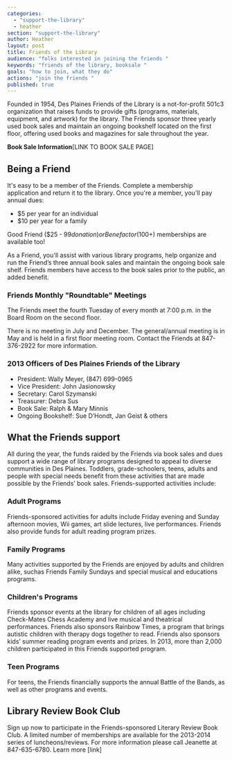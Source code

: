 ```yaml
---
categories: 
  - "support-the-library"
  - heather
section: "support-the-library"
author: Heather
layout: post
title: Friends of the Library
audience: "folks interested in joining the friends "
keywords: "friends of the library, booksale "
goals: "how to join, what they do"
actions: "join the friends "
published: true
---
```


Founded in 1954, Des Plaines Friends of the Library is a not-for-profit 501c3 organization that raises funds to provide gifts (programs, materials, equipment, and artwork) for the library. The Friends sponsor three yearly used book sales and maintain an ongoing bookshelf located on the first floor, offering used books and magazines for sale throughout the year.  

**Book Sale Information**[LINK TO BOOK SALE PAGE]

## Being a Friend

It's easy to be a member of the Friends. Complete a membership application and return it to the library. Once you're a member, you'll pay annual dues:

- $5 per year for an individual
- $10 per year for a family

Good Friend ($25 - $99 donation) or Benefactor ($100+) memberships are available too!

As a Friend, you'll assist with various library programs, help organize and run the Friend’s three annual book sales and maintain the ongoing book sale shelf.  Friends members have access to the book sales prior to the public, an added benefit.

### Friends Monthly "Roundtable" Meetings
The Friends meet the fourth Tuesday of every month at 7:00 p.m. in the Board Room on the second floor.  

There is no meeting in July and December.  The general/annual meeting is in May and is held in a first floor meeting room.  Contact the Friends at 847-376-2922 for more information.

### 2013 Officers of Des Plaines Friends of the Library 

- President: Wally Meyer, (847) 699-0965
- Vice President: John Jasionowsky
- Secretary: Carol Szymanski
- Treasurer: Debra Sus
- Book Sale: Ralph & Mary Minnis
- Ongoing Bookshelf: Sue D’Hondt, Jan Geist & others 


## What the Friends support 
All during the year, the funds raided by the Friends via book sales and dues support a wide range of library programs designed to appeal to diverse communities in Des Plaines. Toddlers, grade-schoolers, teens, adults and people with special needs benefit from these activities that are made possible by the Friends’ book sales. Friends-supported activities include:

### Adult Programs
Friends-sponsored activities for adults include Friday evening and Sunday afternoon movies, Wii games, art slide lectures, live performances. Friends also provide funds for adult reading program prizes. 

### Family Programs
Many activities supported by the Friends are enjoyed by adults and children alike, suchas Friends Family Sundays and special musical and educations programs. 

### Children's Programs
Friends sponsor events at the library for children of all ages including Check-Mates Chess Academy and live musical and theatrical performances. Friends also sponsors Rainbow Times, a program that brings autistic children with therapy dogs together to read. Friends also sponsors kids’ summer reading program events and prizes.  In 2013, more than 2,000 children participated in this Friends supported program. 

### Teen Programs
For teens, the Friends financially supports the annual Battle of the Bands, as well as other programs and events. 

## Library Review Book Club
Sign up now to participate in the Friends-sponsored Literary Review Book Club. A limited number of memberships are available for the 2013-2014 series of luncheons/reviews. For more information please call Jeanette at 847-635-6780. Learn more [link]